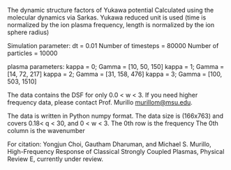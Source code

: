 The dynamic structure factors of Yukawa potential
Calculated using the molecular dynamics via Sarkas.
Yukawa reduced unit is used (time is normalized by the ion plasma frequency, length is normalized by the ion sphere
radius)

Simulation parameter:
dt = 0.01
Number of timesteps = 80000
Number of particles = 10000

plasma parameters:
kappa = 0; Gamma = [10, 50, 150]
kappa = 1; Gamma = [14, 72, 217]
kappa = 2; Gamma = [31, 158, 476]
kappa = 3; Gamma = [100, 503, 1510]


The data contains the DSF for only 0.0 < w < 3. If you need higher frequency data, please contact Prof. Murillo murillom@msu.edu. 

The data is written in Python numpy format.
The data size is (166x763) and covers  0.18< q < 30, and 0 < w < 3.
The 0th row is the frequency
The 0th column is the wavenumber

For citation:
Yongjun Choi, Gautham Dharuman, and Michael S. Murillo, High-Frequency Response of Classical Strongly Coupled Plasmas,
Physical Review E, currently under review.

